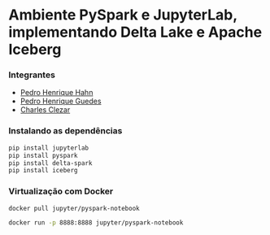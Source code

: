 # Ambiente PySpark e JupyterLab, implementando Delta Lake e Apache Iceberg

### Integrantes
- [Pedro Henrique Hahn](https://github.com/pedrohahn)
- [Pedro Henrique Guedes](https://github.com/Pedroguedez)
- [Charles Clezar](https://github.com/CharlesClezar)

### Instalando as dependências

```bash
pip install jupyterlab
pip install pyspark
pip install delta-spark
pip install iceberg
```

### Virtualização com Docker
```bash
docker pull jupyter/pyspark-notebook
```
```bash
docker run -p 8888:8888 jupyter/pyspark-notebook
````
